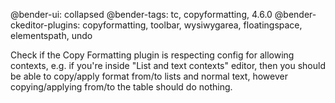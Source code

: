 @bender-ui: collapsed
@bender-tags: tc, copyformatting, 4.6.0
@bender-ckeditor-plugins: copyformatting, toolbar, wysiwygarea, floatingspace, elementspath, undo

Check if the Copy Formatting plugin is respecting config for allowing contexts, e.g. if you're inside "List and text contexts" editor, then you should be able to copy/apply format from/to lists and normal text, however copying/applying from/to the table should do nothing.
